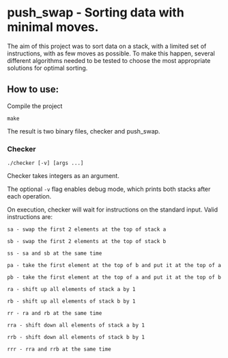 # push_swap - Sorting data with minimal moves.

The aim of this project was to sort data on a stack, with a limited set of instructions, with as few moves as possible.
To make this happen, several different algorithms needed to be tested to choose the most appropriate solutions for optimal sorting.

## How to use:
Compile the project

  ```
make
  ```
  
The result is two binary files, checker and push_swap.

### Checker
  ```
./checker [-v] [args ...]
  ``` 
Checker takes integers as an argument.

The optional ```-v``` flag enables debug mode, which prints both stacks after each operation.

On execution, checker will wait for instructions on the standard input. Valid instructions are:
```
sa - swap the first 2 elements at the top of stack a

sb - swap the first 2 elements at the top of stack b

ss - sa and sb at the same time

pa - take the first element at the top of b and put it at the top of a

pb - take the first element at the top of a and put it at the top of b

ra - shift up all elements of stack a by 1

rb - shift up all elements of stack b by 1

rr - ra and rb at the same time

rra - shift down all elements of stack a by 1

rrb - shift down all elements of stack b by 1

rrr - rra and rrb at the same time
```
